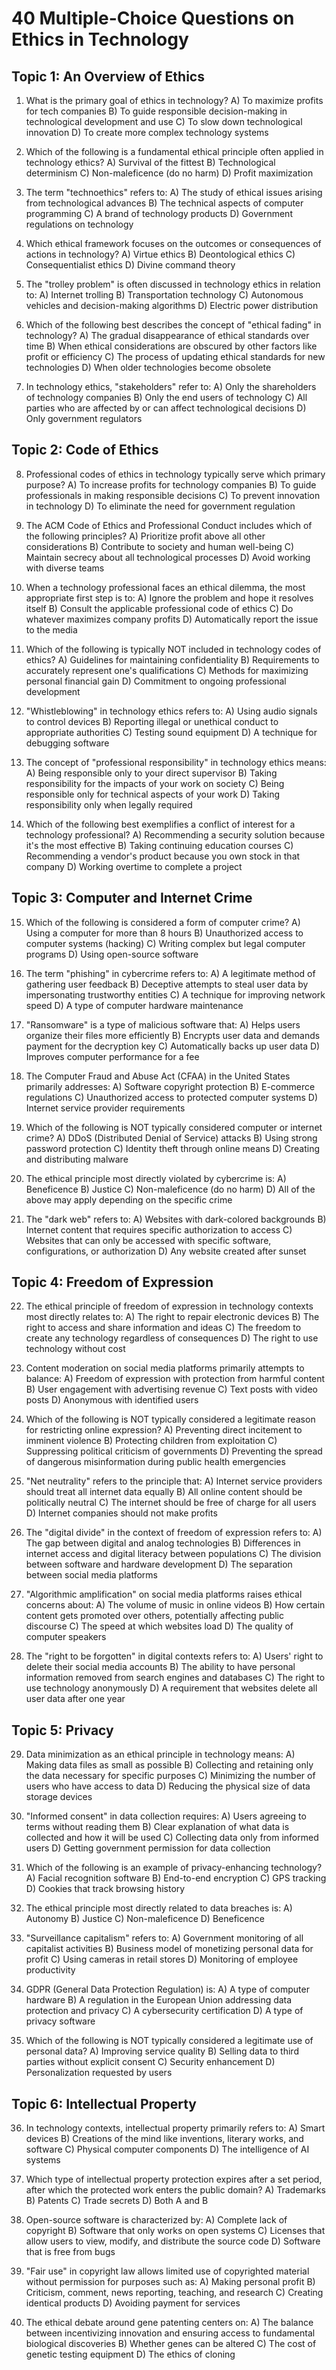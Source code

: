 # 40 Multiple-Choice Questions on Ethics in Technology

## Topic 1: An Overview of Ethics

1. What is the primary goal of ethics in technology?
   A) To maximize profits for tech companies
   B) To guide responsible decision-making in technological development and use
   C) To slow down technological innovation
   D) To create more complex technology systems

2. Which of the following is a fundamental ethical principle often applied in technology ethics?
   A) Survival of the fittest
   B) Technological determinism
   C) Non-maleficence (do no harm)
   D) Profit maximization

3. The term "technoethics" refers to:
   A) The study of ethical issues arising from technological advances
   B) The technical aspects of computer programming
   C) A brand of technology products
   D) Government regulations on technology

4. Which ethical framework focuses on the outcomes or consequences of actions in technology?
   A) Virtue ethics
   B) Deontological ethics
   C) Consequentialist ethics
   D) Divine command theory

5. The "trolley problem" is often discussed in technology ethics in relation to:
   A) Internet trolling
   B) Transportation technology
   C) Autonomous vehicles and decision-making algorithms
   D) Electric power distribution

6. Which of the following best describes the concept of "ethical fading" in technology?
   A) The gradual disappearance of ethical standards over time
   B) When ethical considerations are obscured by other factors like profit or efficiency
   C) The process of updating ethical standards for new technologies
   D) When older technologies become obsolete

7. In technology ethics, "stakeholders" refer to:
   A) Only the shareholders of technology companies
   B) Only the end users of technology
   C) All parties who are affected by or can affect technological decisions
   D) Only government regulators

## Topic 2: Code of Ethics

8. Professional codes of ethics in technology typically serve which primary purpose?
   A) To increase profits for technology companies
   B) To guide professionals in making responsible decisions
   C) To prevent innovation in technology
   D) To eliminate the need for government regulation

9. The ACM Code of Ethics and Professional Conduct includes which of the following principles?
   A) Prioritize profit above all other considerations
   B) Contribute to society and human well-being
   C) Maintain secrecy about all technological processes
   D) Avoid working with diverse teams

10. When a technology professional faces an ethical dilemma, the most appropriate first step is to:
    A) Ignore the problem and hope it resolves itself
    B) Consult the applicable professional code of ethics
    C) Do whatever maximizes company profits
    D) Automatically report the issue to the media

11. Which of the following is typically NOT included in technology codes of ethics?
    A) Guidelines for maintaining confidentiality
    B) Requirements to accurately represent one's qualifications
    C) Methods for maximizing personal financial gain
    D) Commitment to ongoing professional development

12. "Whistleblowing" in technology ethics refers to:
    A) Using audio signals to control devices
    B) Reporting illegal or unethical conduct to appropriate authorities
    C) Testing sound equipment
    D) A technique for debugging software

13. The concept of "professional responsibility" in technology ethics means:
    A) Being responsible only to your direct supervisor
    B) Taking responsibility for the impacts of your work on society
    C) Being responsible only for technical aspects of your work
    D) Taking responsibility only when legally required

14. Which of the following best exemplifies a conflict of interest for a technology professional?
    A) Recommending a security solution because it's the most effective
    B) Taking continuing education courses
    C) Recommending a vendor's product because you own stock in that company
    D) Working overtime to complete a project

## Topic 3: Computer and Internet Crime

15. Which of the following is considered a form of computer crime?
    A) Using a computer for more than 8 hours
    B) Unauthorized access to computer systems (hacking)
    C) Writing complex but legal computer programs
    D) Using open-source software

16. The term "phishing" in cybercrime refers to:
    A) A legitimate method of gathering user feedback
    B) Deceptive attempts to steal user data by impersonating trustworthy entities
    C) A technique for improving network speed
    D) A type of computer hardware maintenance

17. "Ransomware" is a type of malicious software that:
    A) Helps users organize their files more efficiently
    B) Encrypts user data and demands payment for the decryption key
    C) Automatically backs up user data
    D) Improves computer performance for a fee

18. The Computer Fraud and Abuse Act (CFAA) in the United States primarily addresses:
    A) Software copyright protection
    B) E-commerce regulations
    C) Unauthorized access to protected computer systems
    D) Internet service provider requirements

19. Which of the following is NOT typically considered computer or internet crime?
    A) DDoS (Distributed Denial of Service) attacks
    B) Using strong password protection
    C) Identity theft through online means
    D) Creating and distributing malware

20. The ethical principle most directly violated by cybercrime is:
    A) Beneficence
    B) Justice
    C) Non-maleficence (do no harm)
    D) All of the above may apply depending on the specific crime

21. The "dark web" refers to:
    A) Websites with dark-colored backgrounds
    B) Internet content that requires specific authorization to access
    C) Websites that can only be accessed with specific software, configurations, or authorization
    D) Any website created after sunset

## Topic 4: Freedom of Expression

22. The ethical principle of freedom of expression in technology contexts most directly relates to:
    A) The right to repair electronic devices
    B) The right to access and share information and ideas
    C) The freedom to create any technology regardless of consequences
    D) The right to use technology without cost

23. Content moderation on social media platforms primarily attempts to balance:
    A) Freedom of expression with protection from harmful content
    B) User engagement with advertising revenue
    C) Text posts with video posts
    D) Anonymous with identified users

24. Which of the following is NOT typically considered a legitimate reason for restricting online expression?
    A) Preventing direct incitement to imminent violence
    B) Protecting children from exploitation
    C) Suppressing political criticism of governments
    D) Preventing the spread of dangerous misinformation during public health emergencies

25. "Net neutrality" refers to the principle that:
    A) Internet service providers should treat all internet data equally
    B) All online content should be politically neutral
    C) The internet should be free of charge for all users
    D) Internet companies should not make profits

26. The "digital divide" in the context of freedom of expression refers to:
    A) The gap between digital and analog technologies
    B) Differences in internet access and digital literacy between populations
    C) The division between software and hardware development
    D) The separation between social media platforms

27. "Algorithmic amplification" on social media platforms raises ethical concerns about:
    A) The volume of music in online videos
    B) How certain content gets promoted over others, potentially affecting public discourse
    C) The speed at which websites load
    D) The quality of computer speakers

28. The "right to be forgotten" in digital contexts refers to:
    A) Users' right to delete their social media accounts
    B) The ability to have personal information removed from search engines and databases
    C) The right to use technology anonymously
    D) A requirement that websites delete all user data after one year

## Topic 5: Privacy

29. Data minimization as an ethical principle in technology means:
    A) Making data files as small as possible
    B) Collecting and retaining only the data necessary for specific purposes
    C) Minimizing the number of users who have access to data
    D) Reducing the physical size of data storage devices

30. "Informed consent" in data collection requires:
    A) Users agreeing to terms without reading them
    B) Clear explanation of what data is collected and how it will be used
    C) Collecting data only from informed users
    D) Getting government permission for data collection

31. Which of the following is an example of privacy-enhancing technology?
    A) Facial recognition software
    B) End-to-end encryption
    C) GPS tracking
    D) Cookies that track browsing history

32. The ethical principle most directly related to data breaches is:
    A) Autonomy
    B) Justice
    C) Non-maleficence
    D) Beneficence

33. "Surveillance capitalism" refers to:
    A) Government monitoring of all capitalist activities
    B) Business model of monetizing personal data for profit
    C) Using cameras in retail stores
    D) Monitoring of employee productivity

34. GDPR (General Data Protection Regulation) is:
    A) A type of computer hardware
    B) A regulation in the European Union addressing data protection and privacy
    C) A cybersecurity certification
    D) A type of privacy software

35. Which of the following is NOT typically considered a legitimate use of personal data?
    A) Improving service quality
    B) Selling data to third parties without explicit consent
    C) Security enhancement
    D) Personalization requested by users

## Topic 6: Intellectual Property

36. In technology contexts, intellectual property primarily refers to:
    A) Smart devices
    B) Creations of the mind like inventions, literary works, and software
    C) Physical computer components
    D) The intelligence of AI systems

37. Which type of intellectual property protection expires after a set period, after which the protected work enters the public domain?
    A) Trademarks
    B) Patents
    C) Trade secrets
    D) Both A and B

38. Open-source software is characterized by:
    A) Complete lack of copyright
    B) Software that only works on open systems
    C) Licenses that allow users to view, modify, and distribute the source code
    D) Software that is free from bugs

39. "Fair use" in copyright law allows limited use of copyrighted material without permission for purposes such as:
    A) Making personal profit
    B) Criticism, comment, news reporting, teaching, and research
    C) Creating identical products
    D) Avoiding payment for services

40. The ethical debate around gene patenting centers on:
    A) The balance between incentivizing innovation and ensuring access to fundamental biological discoveries
    B) Whether genes can be altered
    C) The cost of genetic testing equipment
    D) The ethics of cloning
